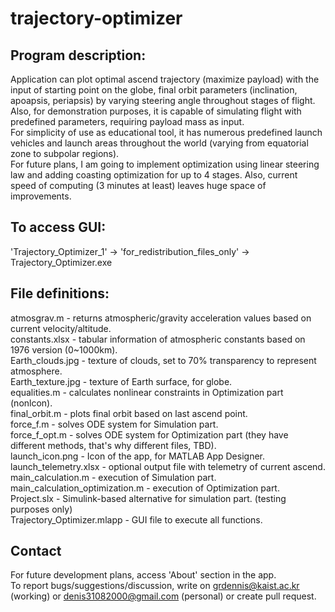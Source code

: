 # trajectory-optimizer  
  
## Program description:  
Application can plot optimal ascend trajectory (maximize payload) with the input of starting point on the globe, final orbit parameters (inclination, apoapsis, periapsis) by varying steering angle throughout stages of flight. Also, for demonstration purposes, it is capable of simulating flight with predefined parameters, requiring payload mass as input.  
For simplicity of use as educational tool, it has numerous predefined launch vehicles and launch areas throughout the world (varying from equatorial zone to subpolar regions).  
For future plans, I am going to implement optimization using linear steering law and adding coasting optimization for up to 4 stages. Also, current speed of computing (3 minutes at least) leaves huge space of improvements.  
  
## To access GUI:  
'Trajectory_Optimizer_1' -> 'for_redistribution_files_only' -> Trajectory_Optimizer.exe  
  
## File definitions:  
atmosgrav.m - returns atmospheric/gravity acceleration values based on current velocity/altitude.  
constants.xlsx - tabular information of atmospheric constants based on 1976 version (0~1000km).  
Earth_clouds.jpg - texture of clouds, set to 70% transparency to represent atmosphere.  
Earth_texture.jpg - texture of Earth surface, for globe.  
equalities.m - calculates nonlinear constraints in Optimization part (nonlcon).  
final_orbit.m - plots final orbit based on last ascend point.  
force_f.m - solves ODE system for Simulation part.  
force_f_opt.m - solves ODE system for Optimization part (they have different methods, that's why different files, TBD).  
launch_icon.png - Icon of the app, for MATLAB App Designer.  
launch_telemetry.xlsx - optional output file with telemetry of current ascend.  
main_calculation.m - execution of Simulation part.  
main_calculation_optimization.m - execution of Optimization part.  
Project.slx - Simulink-based alternative for simulation part. (testing purposes only)  
Trajectory_Optimizer.mlapp - GUI file to execute all functions.  
  
## Contact  
For future development plans, access 'About' section in the app.  
To report bugs/suggestions/discussion, write on grdennis@kaist.ac.kr (working) or denis31082000@gmail.com (personal) or create pull request.  
